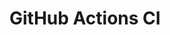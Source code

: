 # GitHub Actions CI

































































































































































































































































































































































































































































































































































































































































































































































































































































































































































































































































































































































































































































































































































































































































































































































































































































































































































































































































































